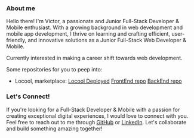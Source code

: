 ### About me

Hello there! I'm Victor, a passionate and Junior Full-Stack Developer & Mobile enthusiast. With a growing background in web development and mobile app development, I thrive on learning and crafting efficient, user-friendly, and innovative solutions as a Junior Full-Stack Web Developer & Mobile.

Currently interested in making a career shift towards web development.

Some repositories for you to peep into:

* Locool, marketplace: [Locool Deployed](https://tangerine-starburst-231404.netlify.app/)
  [FrontEnd repo](https://github.com/BackFrontProject/Locool-FrontEnd)
  [BackEnd repo](https://github.com/BackFrontProject/Locool-BackEnd)






### Let's Connect!

If you're looking for a Full-Stack Developer & Mobile with a passion for creating exceptional digital experiences, I would love to connect with you. Feel free to reach out to me through [GitHub](https://github.com/VictorRbAc) or [LinkedIn](https://www.linkedin.com/in/VictorRbAc). Let's collaborate and build something amazing together!
